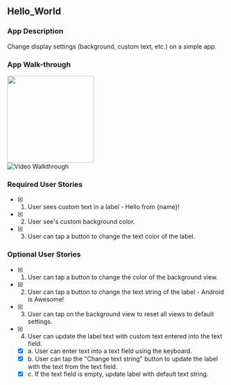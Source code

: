 ## Hello_World

### App Description
Change display settings (background, custom text, etc.) on a simple app.

### App Walk-through
<img src="https://im5.ezgif.com/tmp/ezgif-5-5830d40626.gif" width=200><br>
<img src='http://i.imgur.com/link/to/your/gif/file.gif' title='Video Walkthrough' width='' alt='Video Walkthrough' />

### Required User Stories
- [x] 1. User sees custom text in a label - Hello from {name}!
- [x] 2. User see's custom background color.
- [x] 3. User can tap a button to change the text color of the label.

### Optional User Stories
- [x] 1. User can tap a button to change the color of the background view.  
- [x] 2. User can tap a button to change the text string of the label - Android is Awesome!  
- [x] 3. User can tap on the background view to reset all views to default settings.  
- [x] 4. User can update the label text with custom text entered into the text field.  
   - [x] a. User can enter text into a text field using the keyboard.  
   - [x] b. User can tap the "Change text string" button to update the label with the text from the text field.  
   - [x] c. If the text field is empty, update label with default text string.  

